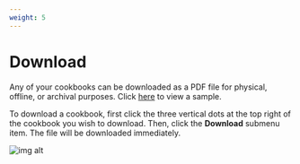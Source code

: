 ```yaml
---
weight: 5
---
```


# Download

Any of your cookbooks can be downloaded as a PDF file for physical, offline, or archival purposes.
Click [here](https://sea.musicavis.ca/f/9f87258f6d5f485692d1) to view a sample.

To download a cookbook, first click the three vertical dots at the top right of
the cookbook you wish to download. Then, click the **Download** submenu item. The file will be 
downloaded immediately.

![img alt](/img/features/cookbooks/cookbook-download.png)
